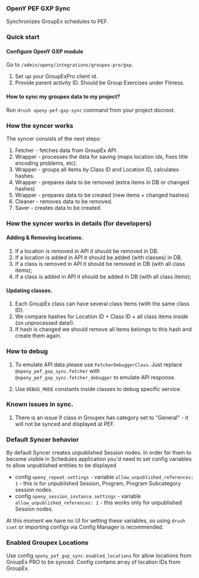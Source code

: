 ### OpenY PEF GXP Sync

Synchronizes GroupEx schedules to PEF.

### Quick start

#### Configure OpenY GXP module

Go to `/admin/openy/integrations/groupex-pro/gxp`.

1. Set up your GroupExPro client id.
2. Provide parent activity ID. Should be Group Exercises under Fitness.

#### How to sync my groupex data to my project?

Run `drush openy-pef-gxp-sync` command from your project docroot.

### How the syncer works

The syncer consists of the next steps:

  1. Fetcher - fetches data from GroupEx API.
  2. Wrapper - processes the data for saving (maps location ids, fixes title encoding problems, etc).
  3. Wrapper - groups all items by Class ID and Location ID, calculates hashes.
  4. Wrapper - prepares data to be removed (extra items in DB or changed hashes)
  5. Wrapper - prepares data to be created (new items + changed hashes)
  6. Cleaner - removes data to be removed.
  7. Saver   - creates data to be created.

### How the syncer works in details (for developers)

#### Adding & Removing locations.

1. If a location is removed in API it should be removed in DB.
2. If a location is added in API it should be added (with classes) in DB.
3. If a class is removed in API it should be removed in DB (with all class items);
3. If a class is added in API it should be added in DB (with all class items);

#### Updating classes.

1. Each GroupEx class can have several class items (with the same class ID).
2. We compare hashes for Location ID + Class ID + all class items inside (on unprocessed data!).
3. If hash is changed we should remove all items belongs to this hash and create them again.

### How to debug

1. To emulate API data please use `FetcherDebuggerClass`. Just replace `@openy_pef_gxp_sync.fetcher` with
`@openy_pef_gxp_sync.fetcher_debugger` to emulate API response.

2. Use `DEBUG_MODE` constants inside classes to debug specific service.

### Known issues in sync.

1. There is an issue if class in Groupex has category set to "General" - it will not be synced and displayed at PEF.

### Default Syncer behavior

By default Syncer creates unpublished Session nodes.
In order for them to become visible in Schedules application you'd need to set config variables to allow unpublished entities to be displayed

- config `openy_repeat.settings` - variable `allow_unpublished_references: 1` - this is for unpublished Session, Program, Program Subcategory session nodes.
- config `openy_session_instance.settings` - variable `allow_unpublished_references: 1` - this works only for unpublished Session nodes.

At this moment we have no UI for setting these variables, so using `drush cset` or importing configs via Config Manager is recommended.

### Enabled Groupex Locations

Use config `openy_pef_gxp_sync.enabled_locations` for allow locations from GroupEx PRO to be synced.
Config contains array of location IDs from GroupEx.